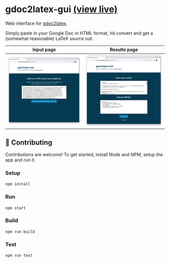 # gdoc2latex-gui [(view live)](https://adamjones.me/gdoc2latex-gui/)

Web interface for [gdoc2latex](https://github.com/domdomegg/gdoc2latex).

Simply paste in your Google Doc in HTML format, hit convert and get a (somewhat reasonable) LaTeX source out.

| Input page | Results page |
| - | - |
| ![Screenshot of input field to enter the Google Doc in HTML form](./docs/input-page.png) | ![Screenshot of LaTeX and BibTeX output](./docs/results-page.png) |

## 🙌 Contributing

Contributions are welcome! To get started, install Node and NPM, setup the app and run it.

### Setup

```
npm install
```

### Run

```
npm start
```

### Build

```
npm run build
```

### Test

```
npm run test
```

